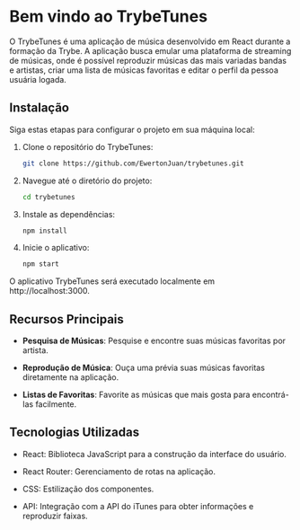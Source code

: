 # Bem vindo ao TrybeTunes

O TrybeTunes é uma aplicação de música desenvolvido em React durante a formação da Trybe. A aplicação busca emular uma plataforma de streaming de músicas, onde é possível reproduzir músicas das mais variadas bandas e artistas, criar uma lista de músicas favoritas e editar o perfil da pessoa usuária logada.

## Instalação

Siga estas etapas para configurar o projeto em sua máquina local:

1. Clone o repositório do TrybeTunes:

   ```bash
   git clone https://github.com/EwertonJuan/trybetunes.git
   ```

2. Navegue até o diretório do projeto:

   ```bash
   cd trybetunes
   ```

3. Instale as dependências:

   ```bash
   npm install
   ```

4. Inicie o aplicativo:

   ```bash
   npm start
   ```

O aplicativo TrybeTunes será executado localmente em http://localhost:3000.

## Recursos Principais

- **Pesquisa de Músicas**: Pesquise e encontre suas músicas favoritas por artista.

- **Reprodução de Música**: Ouça uma prévia suas músicas favoritas diretamente na aplicação.

- **Listas de Favoritas**: Favorite as músicas que mais gosta para encontrá-las facilmente.

## Tecnologias Utilizadas

- React: Biblioteca JavaScript para a construção da interface do usuário.

- React Router: Gerenciamento de rotas na aplicação.

- CSS: Estilização dos componentes.

- API: Integração com a API do iTunes para obter informações e reproduzir faixas.
